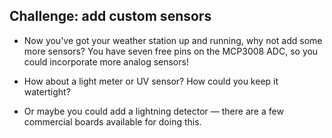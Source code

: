 ## Challenge: add custom sensors
- Now you've got your weather station up and running, why not add some more sensors? You have seven free pins on the MCP3008 ADC, so you could incorporate more analog sensors!

- How about a light meter or UV sensor? How could you keep it watertight?

- Or maybe you could add a lightning detector — there are a few commercial boards available for doing this.
